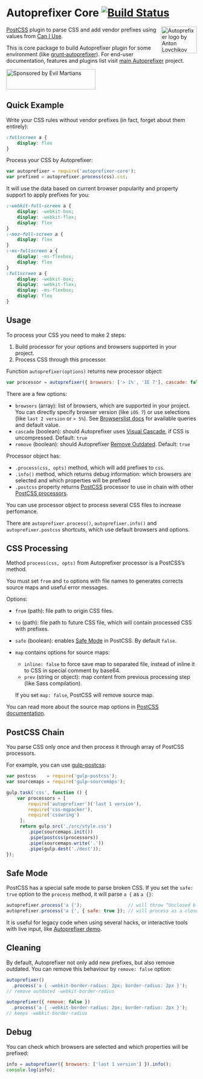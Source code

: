 # Autoprefixer Core [![Build Status](https://travis-ci.org/postcss/autoprefixer-core.svg)](https://travis-ci.org/postcss/autoprefixer-core)

<img align="right" width="94" height="71" src="http://postcss.github.io/autoprefixer/logo.svg" title="Autoprefixer logo by Anton Lovchikov">

[PostCSS] plugin to parse CSS and add vendor prefixes using values
from [Can I Use].

This is core package to build Autoprefixer plugin for some environment
(like [grunt‑autoprefixer]). For end-user documentation, features
and plugins list visit [main Autoprefixer] project.

<a href="https://evilmartians.com/?utm_source=autoprefixer-core">
<img src="https://evilmartians.com/badges/sponsored-by-evil-martians.svg" alt="Sponsored by Evil Martians" width="236" height="54">
</a>

[grunt‑autoprefixer]: https://github.com/nDmitry/grunt-autoprefixer
[main Autoprefixer]:  https://github.com/postcss/autoprefixer
[Can I Use]:          http://caniuse.com/
[PostCSS]:            https://github.com/postcss/postcss

## Quick Example

Write your CSS rules without vendor prefixes (in fact, forget about them
entirely):

```css
:fullscreen a {
    display: flex
}
```

Process your CSS by Autoprefixer:

```js
var autoprefixer = require('autoprefixer-core');
var prefixed = autoprefixer.process(css).css;
```

It will use the data based on current browser popularity and property support
to apply prefixes for you:

```css
:-webkit-full-screen a {
    display: -webkit-box;
    display: -webkit-flex;
    display: flex
}
:-moz-full-screen a {
    display: flex
}
:-ms-fullscreen a {
    display: -ms-flexbox;
    display: flex
}
:fullscreen a {
    display: -webkit-box;
    display: -webkit-flex;
    display: -ms-flexbox;
    display: flex
}
```

## Usage

To process your CSS you need to make 2 steps:

1. Build processor for your options and browsers supported in your project.
2. Process CSS through this processor.

Function `autoprefixer(options)` returns new processor object:

```js
var processor = autoprefixer({ browsers: ['> 1%', 'IE 7'], cascade: false });
```

There are a few options:

* `browsers` (array): list of browsers, which are supported in your project.
  You can directly specify browser version (like `iOS 7`) or use selections
  (like `last 2 version` or `> 5%`). See [Browserslist docs] for available
  queries and default value.
* `cascade` (boolean): should Autoprefixer uses [Visual Cascade],
  if CSS is uncompressed. Default: `true`
* `remove` (boolean): should Autoprefixer [Remove Outdated]. Default: `true`

Processor object has:

* `.process(css, opts)` method, which will add prefixes to `css`.
* `.info()` method, which returns debug information: which browsers are selected
  and which properties will be prefixed
* `.postcss` property returns [PostCSS] processor to use in chain
  with other [PostCSS processors].

You can use processor object to process several CSS files
to increase perfomance.

There are `autoprefixer.process()`, `autoprefixer.info()`
and `autoprefixer.postcss` shortcuts, which use default browsers and options.

[PostCSS processors]: https://github.com/postcss/postcss#built-with-postcss
[Browserslist docs]:  https://github.com/ai/browserslist
[Visual Cascade]:     https://github.com/postcss/autoprefixer#visual-cascade
[PostCSS]:            https://github.com/postcss/postcss
[Remove Outdated]:    https://github.com/postcss/autoprefixer-core#cleaning

## CSS Processing

Method `process(css, opts)` from Autoprefixer processor is a PostCSS’s method.

You must set `from` and `to` options with file names to generates corrects
source maps and useful error messages.

Options:

* `from` (path): file path to origin CSS files.
* `to` (path): file path to future CSS file, which will
  contain processed CSS with prefixes.
* `safe` (boolean): enables [Safe Mode] in PostCSS. By default `false`.
* `map` contains options for source maps:

  * `inline: false` to force save map to separated file, instead of inline it
    to CSS in special comment by base64.
  * `prev` (string or object): map content from previous processing step
    (like Sass compilation).

  If you set `map: false`, PostCSS will remove source map.

You can read more about the source map options in [PostCSS documentation].

[PostCSS documentation]: https://github.com/postcss/postcss#source-map
[Safe Mode]:             https://github.com/postcss/postcss#safe-mode

## PostCSS Chain

You parse CSS only once and then process it through array of PostCSS processors.

For example, you can use [gulp-postcss]:

```js
var postcss    = require('gulp-postcss');
var sourcemaps = require('gulp-sourcemaps');

gulp.task('css', function () {
    var processors = [
        require('autoprefixer')('last 1 version'),
        require('css-mqpacker'),
        require('csswring')
     ];
     return gulp.src('./src/style.css')
        .pipe(sourcemaps.init())
        .pipe(postcss(processors))
        .pipe(sourcemaps.write('.'))
        .pipe(gulp.dest('./dest'));
});
```

[gulp-postcss]: https://github.com/w0rm/gulp-postcss

## Safe Mode

PostCSS has a special safe mode to parse broken CSS. If you set the `safe: true`
option to the `process` method, it will  parse `a {` as `a {}`:

```js
autoprefixer.process('a {');                 // will throw “Unclosed block”
autoprefixer.process('a {', { safe: true }); // will process as a closed block
```

It is useful for legacy code when using several hacks, or interactive
tools with live input, like [Autoprefixer demo].

[Autoprefixer demo]: http://simevidas.jsbin.com/gufoko/quiet

## Cleaning

By default, Autoprefixer not only add new prefixes, but also remove outdated.
You can remove this behaviour by `remove: false` option:

```js
autoprefixer()
  .process('a { -webkit-border-radius: 2px; border-radius: 2px }');
// remove outdated -webkit-border-radius

autoprefixer({ remove: false })
  .process('a { -webkit-border-radius: 2px; border-radius: 2px }');
// keeps -webkit-border-radius
```

## Debug

You can check which browsers are selected and which properties will be prefixed:

```js
info = autoprefixer({ browsers: ['last 1 version'] }).info();
console.log(info);
```
